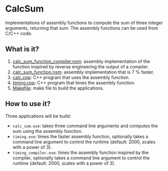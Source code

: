 # CalcSum

Implementations of assembly functions to compute the sum of three integer
arguments, returning that sum.  The assembly functions can be used from
C/C++ code.

## What is it?

  1. [calc_sum_function_compiler.nsm](calc_sum_function_compiler.nsm): assembly implementation of the
    function inspired by reverse engineering the output of a compiler.
  1. [calc_sum_function.nsm](calc_sum_function.nsm): assembly implementation that is 7 % faster.
  1. [calc.cpp](calc.cpp): C++ program that uses the assembly function.
  1. [timing.cpp](timing.cpp): C++ program that times the assembly function.
  1. [Makefile](Makefile): make file to build the applications.

## How to use it?

Three applications will be build:

  * `calc_sum.exe`: takes three command line arguments and computes the
    sum using the assembly function.
  * `timing.exe`: times the faster assembly function, optionally takes a
    command line argument to control the runtime (default: 2000, scales
    with a power of 3).
  * `timing_compiler.exe`: times the assembly function inspired by the
    compiler, optionally takes a command line argument to control the
    runtime (default: 2000, scales with a power of 3).
